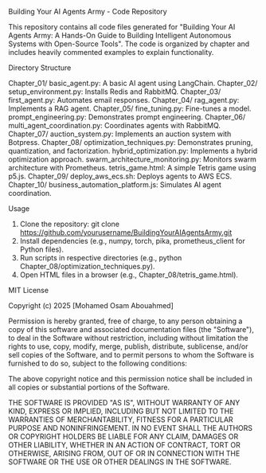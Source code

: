 Building Your AI Agents Army - Code Repository

This repository contains all code files generated for "Building Your AI Agents Army: A Hands-On Guide to Building Intelligent Autonomous Systems with Open-Source Tools". The code is organized by chapter and includes heavily commented examples to explain functionality.

Directory Structure

Chapter_01/
  basic_agent.py: A basic AI agent using LangChain.
Chapter_02/
  setup_environment.py: Installs Redis and RabbitMQ.
Chapter_03/
  first_agent.py: Automates email responses.
Chapter_04/
  rag_agent.py: Implements a RAG agent.
Chapter_05/
  fine_tuning.py: Fine-tunes a model.
  prompt_engineering.py: Demonstrates prompt engineering.
Chapter_06/
  multi_agent_coordination.py: Coordinates agents with RabbitMQ.
Chapter_07/
  auction_system.py: Implements an auction system with Botpress.
Chapter_08/
  optimization_techniques.py: Demonstrates pruning, quantization, and factorization.
  hybrid_optimization.py: Implements a hybrid optimization approach.
  swarm_architecture_monitoring.py: Monitors swarm architecture with Prometheus.
  tetris_game.html: A simple Tetris game using p5.js.
Chapter_09/
  deploy_aws_ecs.sh: Deploys agents to AWS ECS.
Chapter_10/
  business_automation_platform.js: Simulates AI agent coordination.

Usage

1. Clone the repository: git clone https://github.com/yourusername/BuildingYourAIAgentsArmy.git
2. Install dependencies (e.g., numpy, torch, pika, prometheus_client for Python files).
3. Run scripts in respective directories (e.g., python Chapter_08/optimization_techniques.py).
4. Open HTML files in a browser (e.g., Chapter_08/tetris_game.html).


MIT License

Copyright (c) 2025 [Mohamed Osam Abouahmed]

Permission is hereby granted, free of charge, to any person obtaining a copy
of this software and associated documentation files (the "Software"), to deal
in the Software without restriction, including without limitation the rights
to use, copy, modify, merge, publish, distribute, sublicense, and/or sell
copies of the Software, and to permit persons to whom the Software is
furnished to do so, subject to the following conditions:

The above copyright notice and this permission notice shall be included in all
copies or substantial portions of the Software.

THE SOFTWARE IS PROVIDED "AS IS", WITHOUT WARRANTY OF ANY KIND, EXPRESS OR
IMPLIED, INCLUDING BUT NOT LIMITED TO THE WARRANTIES OF MERCHANTABILITY,
FITNESS FOR A PARTICULAR PURPOSE AND NONINFRINGEMENT. IN NO EVENT SHALL THE
AUTHORS OR COPYRIGHT HOLDERS BE LIABLE FOR ANY CLAIM, DAMAGES OR OTHER
LIABILITY, WHETHER IN AN ACTION OF CONTRACT, TORT OR OTHERWISE, ARISING FROM,
OUT OF OR IN CONNECTION WITH THE SOFTWARE OR THE USE OR OTHER DEALINGS IN THE
SOFTWARE.
